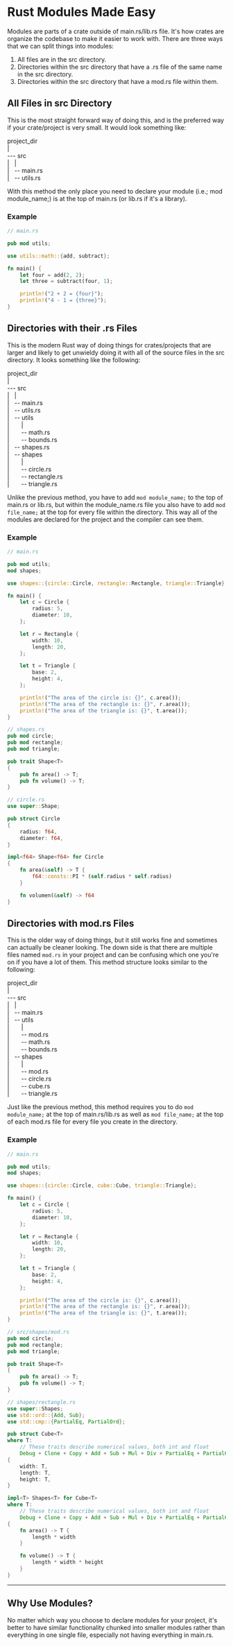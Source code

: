 # Rust Modules Made Easy
Modules are parts of a crate outside of main.rs/lib.rs file. It's how crates are organize the codebase to make it easier to work with. There are
three ways that we can split things into modules:

1. All files are in the src directory.
2. Directories within the src directory that have a .rs file of the same name in the src directory.
3. Directories within the src directory that have a mod.rs file within them.

## All Files in src Directory
This is the most straight forward way of doing this, and is the preferred way if your crate/project is very small. It would look something like:  
  
project_dir  
|  
--- src  
|&nbsp;&nbsp; |  
|&nbsp;&nbsp;&nbsp;-- main.rs  
|&nbsp;&nbsp;&nbsp;-- utils.rs  
  
With this method the only place you need to declare your module (i.e.; mod module_name;) is at the top of main.rs (or lib.rs if it's a library).  

### Example
```rust
// main.rs

pub mod utils;

use utils::math::{add, subtract};

fn main() {
    let four = add(2, 2);
    let three = subtract(four, 1);

    println!("2 + 2 = {four}");
    println!("4 - 1 = {three}");
}
```

## Directories with their .rs Files
This is the modern Rust way of doing things for crates/projects that are larger and likely to get unwieldy doing it with all of the source files in the src directory.
It looks something like the following:  
  
project_dir  
|  
--- src  
|&nbsp;&nbsp; |  
|&nbsp;&nbsp;&nbsp;-- main.rs  
|&nbsp;&nbsp;&nbsp;-- utils.rs  
|&nbsp;&nbsp;&nbsp;-- utils  
|&nbsp;&nbsp;&nbsp;&nbsp;&nbsp;&nbsp;&nbsp;|    
|&nbsp;&nbsp;&nbsp;&nbsp;&nbsp;&nbsp;&nbsp;-- math.rs  
|&nbsp;&nbsp;&nbsp;&nbsp;&nbsp;&nbsp;&nbsp;-- bounds.rs  
|&nbsp;&nbsp;&nbsp;-- shapes.rs  
|&nbsp;&nbsp;&nbsp;-- shapes  
|&nbsp;&nbsp;&nbsp;&nbsp;&nbsp;&nbsp;&nbsp;|  
|&nbsp;&nbsp;&nbsp;&nbsp;&nbsp;&nbsp;&nbsp;-- circle.rs  
|&nbsp;&nbsp;&nbsp;&nbsp;&nbsp;&nbsp;&nbsp;-- rectangle.rs  
|&nbsp;&nbsp;&nbsp;&nbsp;&nbsp;&nbsp;&nbsp;-- triangle.rs  
  
Unlike the previous method, you have to add `mod module_name;` to the top of main.rs or lib.rs, but within the module_name.rs file you also have to add `mod file_name;` at the top
for every file within the directory. This way all of the modules are declared for the project and the compiler can see them.  

### Example
```rust
// main.rs

pub mod utils;
mod shapes;

use shapes::{circle::Circle, rectangle::Rectangle, triangle::Triangle};

fn main() {
    let c = Circle {
        radius: 5,
        diameter: 10,
    };

    let r = Rectangle {
        width: 10,
        length: 20,
    };

    let t = Triangle {
        base: 2,
        height: 4,
    };

    println!("The area of the circle is: {}", c.area());
    println!("The area of the rectangle is: {}", r.area());
    println!("The area of the triangle is: {}", t.area());
}
```  

```rust
// shapes.rs
pub mod circle;
pub mod rectangle;
pub mod triangle;

pub trait Shape<T>
{
    pub fn area() -> T;
    pub fn volume() -> T;
}
```  

```rust
// circle.rs
use super::Shape;

pub struct Circle
{
    radius: f64,
    diameter: f64,
}

impl<f64> Shape<f64> for Circle
{
    fn area(&self) -> T {
        f64::consts::PI * (self.radius * self.radius)
    }

    fn volumen(&self) -> f64
}
```

## Directories with mod.rs Files
This is the older way of doing things, but it still works fine and sometimes can actually be cleaner looking. The down side is that there are multiple files named `mod.rs` in
your project and can be confusing which one you're on if you have a lot of them. This method structure looks similar to the following:  
  
project_dir  
|  
--- src  
|&nbsp;&nbsp; |  
|&nbsp;&nbsp;&nbsp;-- main.rs  
|&nbsp;&nbsp;&nbsp;-- utils  
|&nbsp;&nbsp;&nbsp;&nbsp;&nbsp;&nbsp;&nbsp;|  
|&nbsp;&nbsp;&nbsp;&nbsp;&nbsp;&nbsp;&nbsp;-- mod.rs    
|&nbsp;&nbsp;&nbsp;&nbsp;&nbsp;&nbsp;&nbsp;-- math.rs  
|&nbsp;&nbsp;&nbsp;&nbsp;&nbsp;&nbsp;&nbsp;-- bounds.rs  
|&nbsp;&nbsp;&nbsp;-- shapes  
|&nbsp;&nbsp;&nbsp;&nbsp;&nbsp;&nbsp;&nbsp;|  
|&nbsp;&nbsp;&nbsp;&nbsp;&nbsp;&nbsp;&nbsp;-- mod.rs  
|&nbsp;&nbsp;&nbsp;&nbsp;&nbsp;&nbsp;&nbsp;-- circle.rs  
|&nbsp;&nbsp;&nbsp;&nbsp;&nbsp;&nbsp;&nbsp;-- cube.rs  
|&nbsp;&nbsp;&nbsp;&nbsp;&nbsp;&nbsp;&nbsp;-- triangle.rs  
  
Just like the previous method, this method requires you to do `mod module_name;` at the top of main.rs/lib.rs as well as `mod file_name;` at the top of each mod.rs file for every file you
create in the directory.  
  
### Example
```rust
// main.rs

pub mod utils;
mod shapes;

use shapes::{circle::Circle, cube::Cube, triangle::Triangle};

fn main() {
    let c = Circle {
        radius: 5,
        diameter: 10,
    };

    let r = Rectangle {
        width: 10,
        length: 20,
    };

    let t = Triangle {
        base: 2,
        height: 4,
    };

    println!("The area of the circle is: {}", c.area());
    println!("The area of the rectangle is: {}", r.area());
    println!("The area of the triangle is: {}", t.area());
}
```  

```rust
// src/shapes/mod.rs
pub mod circle;
pub mod rectangle;
pub mod triangle;

pub trait Shape<T>
{
    pub fn area() -> T;
    pub fn volume() -> T;
}
```  

```rust
// shapes/rectangle.rs
use super::Shapes;
use std::ord::{Add, Sub};
use std::cmp::{PartialEq, PartialOrd};

pub struct Cube<T> 
where T:
    // These traits describe numerical values, both int and float
    Debug + Clone + Copy + Add + Sub + Mul + Div + PartialEq + PartialOrd 
{
    width: T,
    length: T,
    height: T,
}

impl<T> Shapes<T> for Cube<T> 
where T:
    // These traits describe numerical values, both int and float
    Debug + Clone + Copy + Add + Sub + Mul + Div + PartialEq + PartialOrd
{
    fn area() -> T {
        length * width
    }

    fn volume() -> T {
        length * width * height
    }
}
```
---  
  
## Why Use Modules?
No matter which way you choose to declare modules for your project, it's better to have similar functionality chunked into smaller modules rather than everything in one single file, especially
not having everything in main.rs.